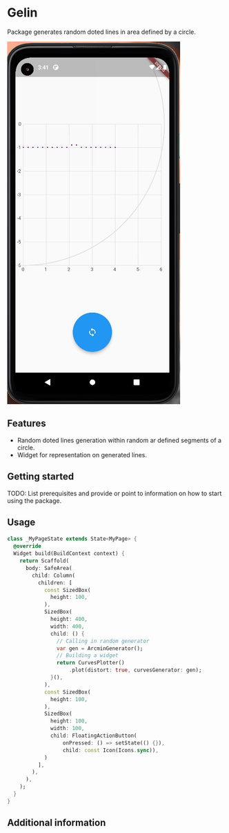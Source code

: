# Gelin

Package generates random doted lines in area defined by a circle.

![example](img.png "Example")

## Features

- Random doted lines generation within random ar defined segments of a circle.
- Widget for representation on generated lines.


## Getting started

TODO: List prerequisites and provide or point to information on how to
start using the package.

## Usage

```dart
class _MyPageState extends State<MyPage> {
  @override
  Widget build(BuildContext context) {
    return Scaffold(
      body: SafeArea(
        child: Column(
          children: [
            const SizedBox(
              height: 100,
            ),
            SizedBox(
              height: 400,
              width: 400,
              child: () {
                // Calling in random generator
                var gen = ArcminGenerator();
                // Building a widget
                return CurvesPlotter()
                    .plot(distort: true, curvesGenerator: gen);
              }(),
            ),
            const SizedBox(
              height: 100,
            ),
            SizedBox(
              height: 100,
              width: 100,
              child: FloatingActionButton(
                  onPressed: () => setState(() {}),
                  child: const Icon(Icons.sync)),
            )
          ],
        ),
      ),
    );
  }
}

```

## Additional information


